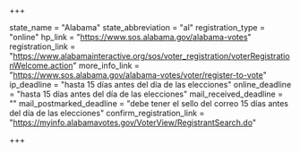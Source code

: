 +++

state_name = "Alabama"
state_abbreviation = "al"
registration_type = "online"
hp_link = "https://www.sos.alabama.gov/alabama-votes"
registration_link = "https://www.alabamainteractive.org/sos/voter_registration/voterRegistrationWelcome.action"
more_info_link = "https://www.sos.alabama.gov/alabama-votes/voter/register-to-vote"
ip_deadline = "hasta 15 días antes del día de las elecciones"
online_deadline = "hasta 15 días antes del día de las elecciones"
mail_received_deadline = ""
mail_postmarked_deadline = "debe tener el sello del correo 15 días antes del día de las elecciones"
confirm_registration_link = "https://myinfo.alabamavotes.gov/VoterView/RegistrantSearch.do"

+++